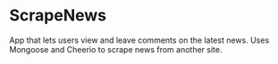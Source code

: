 # ScrapeNews
App that lets users view and leave comments on the latest news. Uses Mongoose and Cheerio to scrape news from another site.
